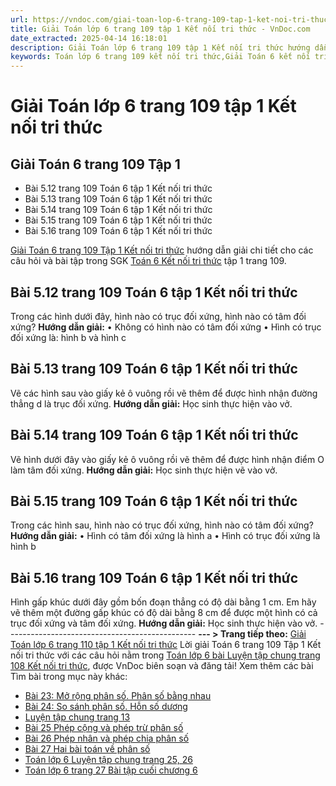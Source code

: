 ```yaml
---
url: https://vndoc.com/giai-toan-lop-6-trang-109-tap-1-ket-noi-tri-thuc-330162
title: Giải Toán lớp 6 trang 109 tập 1 Kết nối tri thức - VnDoc.com
date_extracted: 2025-04-14 16:18:01
description: Giải Toán lớp 6 trang 109 tập 1 Kết nối tri thức hướng dẫn giải chi tiết các câu hỏi và bài tập trong SGK Toán 6 Kết nối tri thức tập 1.
keywords: Toán lớp 6 trang 109 kết nối tri thức,Giải Toán 6 kết nối tri thức bài trang 108,toán lớp 6 kết nối tri thức trang 108,toán 6,toán lớp 6,giải toán lớp 6,giải toán 6,toán lớp 6 kết nối tri thức,toán 6 kết nối tri thức,giải toán 6 tập 1 kết nối tri thức,sgk toán 6 kết nối tri thức,Toán lớp 6 trang 108 kết nối tri thức,toán 6 trang 109,giải toán lớp 6 trang 109,toán 6 trang 109 kết nối,toán lớp 6 trang 109,5.12 sgk toán 6 tập 1,5.16 sgk toán 6 tập 1,5.13 sgk toán 6 tập 1,5.14,5.15
---
```


# Giải Toán lớp 6 trang 109 tập 1 Kết nối tri thức
## **Giải Toán 6 trang 109 Tập 1**
  * Bài 5.12 trang 109 Toán 6 tập 1 Kết nối tri thức
  * Bài 5.13 trang 109 Toán 6 tập 1 Kết nối tri thức
  * Bài 5.14 trang 109 Toán 6 tập 1 Kết nối tri thức
  * Bài 5.15 trang 109 Toán 6 tập 1 Kết nối tri thức
  * Bài 5.16 trang 109 Toán 6 tập 1 Kết nối tri thức

[Giải Toán 6 trang 109 Tập 1 Kết nối tri thức](<https://vndoc.com/giai-toan-lop-6-trang-109-tap-1-ket-noi-tri-thuc-330162>) hướng dẫn giải chi tiết cho các câu hỏi và bài tập trong SGK [Toán 6 Kết nối tri thức](<https://vndoc.com/toan-6-ket-noi-tri-thuc>) tập 1 trang 109.
## Bài 5.12 trang 109 Toán 6 tập 1 Kết nối tri thức
Trong các hình dưới đây, hình nào có trục đối xứng, hình nào có tâm đối xứng?
**Hướng dẫn giải:**
• Không có hình nào có tâm đối xứng
• Hình có trục đối xứng là: hình b và hình c
## Bài 5.13 trang 109 Toán 6 tập 1 Kết nối tri thức
Vẽ các hình sau vào giấy kẻ ô vuông rồi vẽ thêm để được hình nhận đường thẳng d là trục đối xứng.
**Hướng dẫn giải:**
Học sinh thực hiện vào vở.
## Bài 5.14 trang 109 Toán 6 tập 1 Kết nối tri thức
Vẽ hình dưới đây vào giấy kẻ ô vuông rồi vẽ thêm để được hình nhận điểm O làm tâm đối xứng.
**Hướng dẫn giải:**
Học sinh thực hiện vẽ vào vở.
## Bài 5.15 trang 109 Toán 6 tập 1 Kết nối tri thức
Trong các hình sau, hình nào có trục đối xứng, hình nào có tâm đối xứng?
**Hướng dẫn giải:**
• Hình có tâm đối xứng là hình a
• Hình có trục đối xứng là hình b
## Bài 5.16 trang 109 Toán 6 tập 1 Kết nối tri thức
Hình gấp khúc dưới đây gồm bốn đoạn thẳng có độ dài bằng 1 cm. Em hãy vẽ thêm một đường gấp khúc có độ dài bằng 8 cm để được một hình có cả trục đối xứng và tâm đối xứng.
**Hướng dẫn giải:**
Học sinh thực hiện vào vở.
\-----------------------------------------------
**\--- > Trang tiếp theo:** [Giải Toán lớp 6 trang 110 tập 1 Kết nối tri thức](<https://vndoc.com/giai-toan-lop-6-trang-110-tap-1-ket-noi-tri-thuc-330166>)
Lời giải Toán 6 trang 109 Tập 1 Kết nối tri thức với các câu hỏi nằm trong [Toán lớp 6 bài Luyện tập chung trang 108 Kết nối tri thức](<https://vndoc.com/toan-lop-6-trang-108-109-luyen-tap-chung-ket-noi-tri-thuc-235650>), được VnDoc biên soạn và đăng tải\!
Xem thêm các bài Tìm bài trong mục này khác:
  * [Bài 23: Mở rộng phân số. Phân số bằng nhau](</toan-lop-6-bai-23-mo-rong-phan-so-phan-so-bang-nhau-237555>)
  * [Bài 24: So sánh phân số. Hỗn số dương](</toan-lop-6-bai-24-so-sanh-phan-so-hon-so-duong-237558>)
  * [ Luyện tập chung trang 13 ](</toan-lop-6-luyen-tap-chung-trang-13-ket-noi-tri-thuc-243447>)
  * [Bài 25 Phép cộng và phép trừ phân số](</toan-lop-6-bai-25-phep-cong-va-phep-tru-phan-so-243449>)
  * [Bài 26 Phép nhân và phép chia phân số ](</toan-lop-6-bai-26-phep-nhan-va-phep-chia-phan-so-244097>)
  * [Bài 27 Hai bài toán về phân số ](</toan-lop-6-bai-27-hai-bai-toan-ve-phan-so-ket-noi-tri-thuc-244104>)
  * [Toán lớp 6 Luyện tập chung trang 25, 26 ](</toan-lop-6-luyen-tap-chung-trang-25-ket-noi-tri-thuc-244111>)
  * [Toán lớp 6 trang 27 Bài tập cuối chương 6 ](</toan-lop-6-bai-tap-cuoi-chuong-6-trang-27-ket-noi-tri-thuc-244444>)

